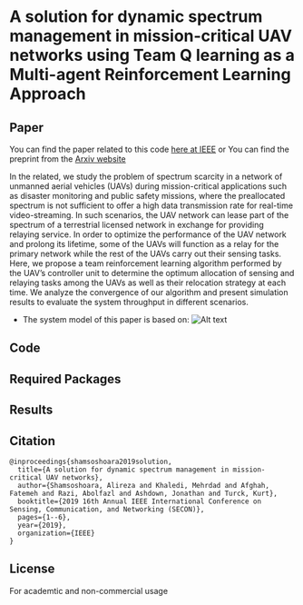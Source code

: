 # A solution for dynamic spectrum management in mission-critical UAV networks using Team Q learning as a Multi-agent Reinforcement Learning Approach

## Paper
You can find the paper related to this code [here at IEEE](https://ieeexplore.ieee.org/abstract/document/8824917) or
You can find the preprint from the [Arxiv website](https://arxiv.org/pdf/1904.07380.pdf)

In the related, we study the problem of spectrum scarcity in a network of unmanned aerial vehicles (UAVs) during mission-critical applications such as disaster monitoring and public safety missions, where the preallocated spectrum is not sufficient to offer a high data transmission rate for real-time video-streaming. In such scenarios, the UAV network can lease part of the spectrum of a terrestrial licensed network in exchange for providing relaying service. In order to optimize the performance of the UAV network and prolong its lifetime, some of the UAVs will function as a relay for the primary network while the rest of the UAVs carry out their sensing tasks. Here, we propose a team reinforcement learning algorithm performed by the UAV’s controller unit to determine the optimum allocation of sensing and relaying tasks among the UAVs as well as their relocation strategy at each time. We analyze the convergence of our algorithm and present simulation results to evaluate the system throughput in different scenarios.

* The system model of this paper is based on:
![Alt text](/images/system_grid_1.png)

## Code


## Required Packages

## Results


## Citation
```
@inproceedings{shamsoshoara2019solution,
  title={A solution for dynamic spectrum management in mission-critical UAV networks},
  author={Shamsoshoara, Alireza and Khaledi, Mehrdad and Afghah, Fatemeh and Razi, Abolfazl and Ashdown, Jonathan and Turck, Kurt},
  booktitle={2019 16th Annual IEEE International Conference on Sensing, Communication, and Networking (SECON)},
  pages={1--6},
  year={2019},
  organization={IEEE}
}
```

## License
For academtic and non-commercial usage 
